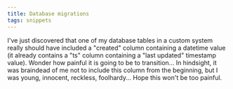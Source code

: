 ```yaml
---
title: Database migrations
tags: snippets
---
```


I've just discovered that one of my database tables in a custom system really should have included a "created" column containing a datetime value (it already contains a "ts" column containing a "last updated" timestamp value). Wonder how painful it is going to be to transition... In hindsight, it was braindead of me not to include this column from the beginning, but I was young, innocent, reckless, foolhardy... Hope this won't be too painful.
